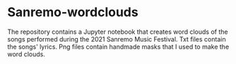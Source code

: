# Sanremo-wordclouds

The repository contains a Jupyter notebook that creates word clouds of the songs performed during the 2021 Sanremo Music Festival.
Txt files contain the songs' lyrics. Png files contain handmade masks that I used to make the word clouds.
